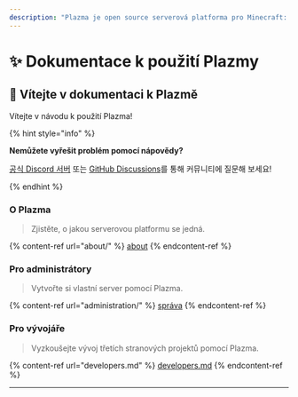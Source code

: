 ```yaml
---
description: "Plazma je open source serverová platforma pro Minecraft: Java Edition, která přidává experimentální optimalizaci založenou na papíru a možnosti personalizace různých herních mechanismů."
---
```


# ✨ Dokumentace k použití Plazmy

## 👋 Vítejte v dokumentaci k Plazmě

Vítejte v návodu k použití Plazma!

{% hint style="info" %}

**Nemůžete vyřešit problém pomocí nápovědy?**

[공식 Discord 서버](https://discord.gg/MmfC52K8A8) 또는 [GitHub Discussions](https://github.com/PlazmaMC/PlazmaBukkit/discussions)를 통해 커뮤니티에 질문해 보세요!

{% endhint %}

### O Plazma

> Zjistěte, o jakou serverovou platformu se jedná.

{% content-ref url="about/" %}
[about](about/)
{% endcontent-ref %}

### Pro administrátory

> Vytvořte si vlastní server pomocí Plazma.

{% content-ref url="administration/" %}
[správa](administration/)
{% endcontent-ref %}

### Pro vývojáře

> Vyzkoušejte vývoj třetích stranových projektů pomocí Plazma.

{% content-ref url="developers.md" %}
[developers.md](developers.md)
{% endcontent-ref %}

***
